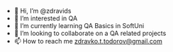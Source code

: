 - 👋 Hi, I’m @zdravids
- 👀 I’m interested in QA
- 🌱 I’m currently learning QA Basics in SoftUni
- 💞️ I’m looking to collaborate on a QA related projects 
- 📫 How to reach me zdravko.t.todorov@gmail.com

<!---
zdravids/zdravids is a ✨ special ✨ repository because its `README.md` (this file) appears on your GitHub profile.
You can click the Preview link to take a look at your changes.
--->
